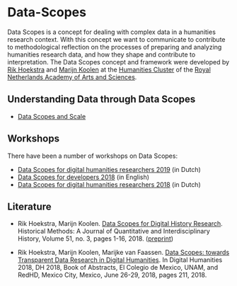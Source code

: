 # Data-Scopes

Data Scopes is a concept for dealing with complex data in a humanities research context. With this concept we want to communicate to contribute to methodological reflection on the processes of preparing and analyzing humanities research data, and how they shape and contribute to interpretation. The Data Scopes concept and framework were developed by [Rik Hoekstra](https://www.researchgate.net/profile/Rik_Hoekstra) and [Marijn Koolen](https://marijnkoolen.com/#/) at the [Humanities Cluster](https://huc.knaw.nl) of the [Royal Netherlands Academy of Arts and Sciences](https://knaw.nl/nl).

## Understanding Data through Data Scopes

- [Data Scopes and Scale](https://data-scopes.github.io/scale/)

## Workshops

There have been a number of workshops on Data Scopes:

- [Data Scopes for digital humanities researchers 2019](https://data-scopes.github.io/Data-Scopes-2019/) (in Dutch)
- [Data Scopes for developers 2018](https://data-scopes.github.io/Data-Scopes-Developers-2018/) (in English)
- [Data Scopes for digital humanities researchers 2018](https://data-scopes.github.io/Data-Scopes-2018/) (in Dutch)

## Literature

- Rik Hoekstra, Marijn Koolen. [Data Scopes for Digital History Research](https://www.tandfonline.com/doi/full/10.1080/01615440.2018.1484676). Historical Methods: A Journal of Quantitative and Interdisciplinary History, Volume 51, no. 3, pages 1-16, 2018. ([preprint](https://www.researchgate.net/publication/328982105_Data_scopes_for_digital_history_research))

- Rik Hoekstra, Marijn Koolen, Marijke van Faassen. [Data Scopes: towards Transparent Data Research in Digital Humanities](https://dh2018.adho.org/en/data-scopes-towards-transparent-data-research-in-digital-humanities/). In Digital Humanities 2018, DH 2018, Book of Abstracts, El Colegio de Mexico, UNAM, and RedHD, Mexico City, Mexico, June 26-29, 2018, pages 211, 2018.
